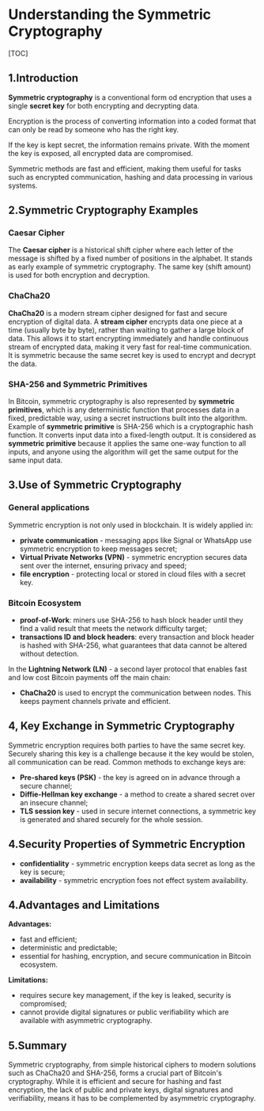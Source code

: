 # Understanding the Symmetric Cryptography

[TOC]

## 1.Introduction

**Symmetric cryptography** is a conventional form od encryption that uses a single **secret key** for both encrypting and decrypting data.

Encryption is the process of converting information into a coded format that can only be read by someone who has the right key.

If the key is kept secret, the information remains private. With the moment the key is exposed, all encrypted data are compromised.

Symmetric methods are fast and efficient, making them useful for tasks such as encrypted communication, hashing and data processing in various systems.

## 2.Symmetric Cryptography Examples

### Caesar Cipher

The **Caesar cipher** is a historical shift cipher where each letter of the message is shifted by a fixed number of positions in the alphabet.
It stands as early example of symmetric cryptography.
The same key (shift amount) is used for both encryption and decryption.

### ChaCha20

**ChaCha20** is a modern stream cipher designed for fast and secure encryption of digital data.
A **stream cipher** encrypts data one piece at a time (usually byte by byte), rather than waiting to gather a large block of data.
This allows it to start encrypting immediately and handle continuous stream of encrypted data, making it very fast for real-time communication.
It is symmetric because the same secret key is used to encrypt and decrypt the data.

### SHA-256 and Symmetric Primitives

In Bitcoin, symmetric cryptography is also represented by **symmetric primitives**, which is any deterministic function that processes data in a fixed, predictable way, using a secret instructions built into the algorithm.
Example of **symmetric primitive** is SHA-256 which is a cryptographic hash function. It converts input data into a fixed-length output. It is considered as **symmetric primitive** because it applies the same one-way function to all inputs, and anyone using the algorithm will get the same output for the same input data.

## 3.Use of Symmetric Cryptography

### General applications

Symmetric encryption is not only used in blockchain. It is widely applied in:

* **private communication** - messaging apps like Signal or WhatsApp use symmetric encryption to keep messages secret;
* **Virtual Private Networks (VPN)** - symmetric encryption secures data sent over the internet, ensuring privacy and speed;
* **file encryption** - protecting local or stored in cloud files with a secret key.

### Bitcoin Ecosystem

* **proof-of-Work**: miners use SHA-256 to hash block header until they find a valid result that meets the network difficulty target;
* **transactions ID and block headers**: every transaction and block header is hashed with SHA-256, what guarantees that data cannot be altered without detection.

In the **Lightning Network (LN)** - a second layer protocol that enables fast and low cost Bitcoin payments off the main chain:

* **ChaCha20** is used to encrypt the communication between nodes. This keeps payment channels private and efficient.

## 4, Key Exchange in Symmetric Cryptography

Symmetric encryption requires both parties to have the same secret key. Securely sharing this key is a challenge because it the key would be stolen, all communication can be read. Common methods to exchange keys are:

* **Pre-shared keys (PSK)** - the key is agreed on  in advance through a secure channel;
* **Diffie-Hellman key exchange** - a method to create a shared secret over an insecure channel;
* **TLS session key** - used in secure internet connections, a symmetric key is generated and shared securely for the whole session.

## 4.Security Properties of Symmetric Encryption

* **confidentiality** - symmetric encryption keeps data secret as long as the key is secure;
* **availability** - symmetric encryption foes not effect system availability.

## 4.Advantages and Limitations

**Advantages:**

* fast and efficient;
* deterministic and predictable;
* essential for hashing, encryption, and secure communication in Bitcoin ecosystem.

**Limitations:**

* requires secure key management, if the key is leaked, security is compromised;
* cannot provide digital signatures or public verifiability which are available with asymmetric cryptography.

## 5.Summary

Symmetric cryptography, from simple historical ciphers to modern solutions such as ChaCha20 and SHA-256, forms a crucial part of Bitcoin's cryptography. While it is efficient and secure for hashing and fast encryption, the lack of public and private keys, digital signatures and verifiability, means it has to be complemented by asymmetric cryptography.

